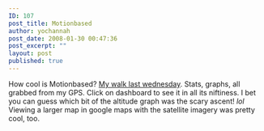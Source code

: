 ```yaml
---
ID: 107
post_title: Motionbased
author: yochannah
post_date: 2008-01-30 00:47:36
post_excerpt: ""
layout: post
published: true
---
```

How cool is Motionbased? <a href="http://trail.motionbased.com/trail/invitation/email/accept.mb?senderPk.pkValue=189193&unitSystemPkValue=2&episodePk.pkValue=4876350">My walk last wednesday</a>. Stats, graphs, all grabbed from my GPS. Click on dashboard to see it in all its niftiness. I bet you can guess which bit of the altitude graph was the scary ascent! *lol* Viewing a larger map in google maps with the satellite imagery was pretty cool, too.